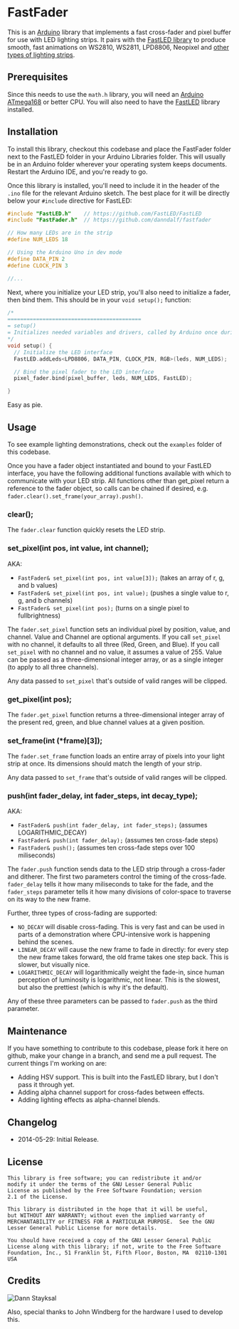 FastFader
=================

This is an [Arduino](http://arduino.cc/) library that implements a fast cross-fader and pixel buffer for use with LED lighting strips. It pairs with the [FastLED library](http://fastled.io/) to produce smooth, fast animations on WS2810, WS2811, LPD8806, Neopixel and [other types of lighting strips](https://github.com/FastLED/FastLED/wiki/Chipset-reference).

Prerequisites
-------------

Since this needs to use the `math.h` library, you will need an [Arduino ATmega168](http://arduino.cc/en/Hacking/PinMapping168) or better CPU. You will also need to have the [FastLED](https://github.com/FastLED/FastLED/) library installed.

Installation
------------

To install this library, checkout this codebase and place the FastFader folder next to the FastLED folder in your Arduino Libraries folder. This will usually be in an Arduino folder wherever your operating system keeps documents. Restart the Arduino IDE, and you're ready to go.

Once this library is installed, you'll need to include it in the header of the `.ino` file for the relevant Arduino sketch. The best place for it will be directly below your `#include` directive for FastLED:

```cpp
#include "FastLED.h"    // https://github.com/FastLED/FastLED
#include "FastFader.h"  // https://github.com/danndalf/fastfader

// How many LEDs are in the strip
#define NUM_LEDS 18

// Using the Arduino Uno in dev mode
#define DATA_PIN 2
#define CLOCK_PIN 3

//...
```

Next, where you initialize your LED strip, you'll also need to initialize a fader, then bind them. This should be in your `void setup();` function:

```cpp
/* 
==========================================
= setup()
= Initializes needed variables and drivers, called by Arduino once during initialization.
*/
void setup() {
  // Initialize the LED interface
  FastLED.addLeds<LPD8806, DATA_PIN, CLOCK_PIN, RGB>(leds, NUM_LEDS);

  // Bind the pixel fader to the LED interface
  pixel_fader.bind(pixel_buffer, leds, NUM_LEDS, FastLED);

}
```

Easy as pie.

Usage
-----

To see example lighting demonstrations, check out the `examples` folder of this codebase.

Once you have a fader object instantiated and bound to your FastLED interface, you have the following additional functions available with which to communicate with your LED strip. All functions other than get_pixel return a reference to the fader object, so calls can be chained if desired, e.g. `fader.clear().set_frame(your_array).push()`.

### clear();

The `fader.clear` function quickly resets the LED strip.

### set_pixel(int pos, int value, int channel);

AKA:

* `FastFader& set_pixel(int pos, int value[3]);` (takes an array of r, g, and b values)
* `FastFader& set_pixel(int pos, int value);` (pushes a single value to r, g, and b channels)
* `FastFader& set_pixel(int pos);` (turns on a single pixel to fullbrightness)

The `fader.set_pixel` function sets an individual pixel by position, value, and channel. Value and Channel are optional arguments. If you call `set_pixel` with no channel, it defaults to all three (Red, Green, and Blue). If you call `set_pixel` with no channel and no value, it assumes a value of 255. Value can be passed as a three-dimensional integer array, or as a single integer (to apply to all three channels).

Any data passed to `set_pixel` that's outside of valid ranges will be clipped.

### get_pixel(int pos);

The `fader.get_pixel` function returns a three-dimensional integer array of the present red, green, and blue channel values at a given position.

### set_frame(int (*frame)[3]);

The `fader.set_frame` function loads an entire array of pixels into your light strip at once. Its dimensions should match the length of your strip.

Any data passed to `set_frame` that's outside of valid ranges will be clipped.

### push(int fader_delay, int fader_steps, int decay_type);

AKA:

* `FastFader& push(int fader_delay, int fader_steps);` (assumes LOGARITHMIC_DECAY)
* `FastFader& push(int fader_delay);` (assumes ten cross-fade steps)
* `FastFader& push();` (assumes ten cross-fade steps over 100 miliseconds)

The `fader.push` function sends data to the LED strip through a cross-fader and ditherer. The first two parameters control the timing of the cross-fade. `fader_delay` tells it how many miliseconds to take for the fade, and the `fader_steps` parameter tells it how many divisions of color-space to traverse on its way to the new frame.

Further, three types of cross-fading are supported:

* `NO_DECAY` will disable cross-fading. This is very fast and can be used in parts of a demonstration where CPU-intensive work is happening behind the scenes.
* `LINEAR_DECAY` will cause the new frame to fade in directly: for every step the new frame takes forward, the old frame takes one step back. This is slower, but visually nice.
* `LOGARITHMIC_DECAY` will logarithmically weight the fade-in, since human perception of luminosity is logarithmic, not linear. This is the slowest, but also the prettiest (which is why it's the default).

Any of these three parameters can be passed to `fader.push` as the third parameter.

Maintenance
-----------

If you have something to contribute to this codebase, please fork it here on github, make your change in a branch, and send me a pull request. The current things I'm working on are:

* Adding HSV support. This is built into the FastLED library, but I don't pass it through yet.
* Adding alpha channel support for cross-fades between effects.
* Adding lighting effects as alpha-channel blends.

Changelog
---------

* 2014-05-29: Initial Release.

License
-------

```
This library is free software; you can redistribute it and/or
modify it under the terms of the GNU Lesser General Public
License as published by the Free Software Foundation; version
2.1 of the License.

This library is distributed in the hope that it will be useful,
but WITHOUT ANY WARRANTY; without even the implied warranty of
MERCHANTABILITY or FITNESS FOR A PARTICULAR PURPOSE.  See the GNU
Lesser General Public License for more details.

You should have received a copy of the GNU Lesser General Public
License along with this library; if not, write to the Free Software
Foundation, Inc., 51 Franklin St, Fifth Floor, Boston, MA  02110-1301  USA
```

Credits
-------

![Dann Stayksal](http://dann.stayskal.com/images/logo.png)

Also, special thanks to John Windberg for the hardware I used to develop this.
